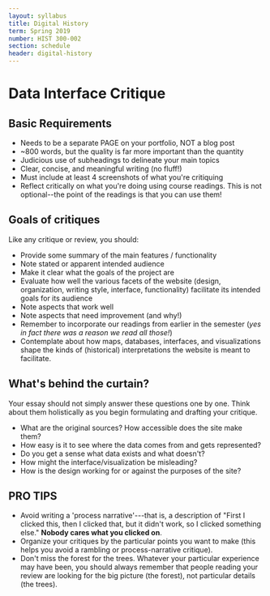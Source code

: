 ```yaml
---
layout: syllabus
title: Digital History
term: Spring 2019
number: HIST 300-002
section: schedule
header: digital-history
---
```


# Data Interface Critique

## Basic Requirements
- Needs to be a separate PAGE on your portfolio, NOT a blog post
- ~800 words, but the quality is far more important than the quantity
- Judicious use of subheadings to delineate your main topics
- Clear, concise, and meaningful writing (no fluff!)
- Must include at least 4 screenshots of what you're critiquing
- Reflect critically on what you're doing using course readings. This is not optional--the point of the readings is that you can use them!

## Goals of critiques
Like any critique or review, you should:
- Provide some summary of the main features / functionality
- Note stated or apparent intended audience
- Make it clear what the goals of the project are
- Evaluate how well the various facets of the website (design, organization, writing style, interface, functionality) facilitate its intended goals for its audience
- Note aspects that work well
- Note aspects that need improvement (and why!)
- Remember to incorporate our readings from earlier in the semester (_yes in fact there was a reason we read all those!_)
- Contemplate about how maps, databases, interfaces, and visualizations shape the kinds of (historical) interpretations the website is meant to facilitate.

## What's behind the curtain?
Your essay should not simply answer these questions one by one. Think about them holistically as you begin formulating and drafting your critique.
- What are the original sources? How accessible does the site make them?
- How easy is it to see where the data comes from and gets represented?
- Do you get a sense what data exists and what doesn't?
- How might the interface/visualization be misleading?
- How is the design working for or against the purposes of the site?


## PRO TIPS
- Avoid writing a 'process narrative'---that is, a description of "First I clicked this, then I clicked that, but it didn't work, so I clicked something else." **Nobody cares what you clicked on**.
- Organize your critiques by the particular points you want to make (this helps you avoid a rambling or process-narrative critique).
- Don't miss the forest for the trees. Whatever your particular experience may have been, you should always remember that people reading your review are looking for the big picture (the forest), not particular details (the trees).
